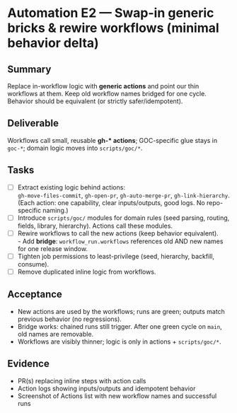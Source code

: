 <!--
Type: Chore
Labels: ["ci","github-admin","phase:phase-0"]
uid: auto-gh-E2
parent_uid: auto-gh-epic
priority: P2
status: Todo
area: ci
target: mvp-0.7.0
-->

# Automation E2 — Swap-in generic bricks & rewire workflows (minimal behavior delta)

## Summary

Replace in-workflow logic with **generic actions** and point our thin workflows at them. Keep old workflow names bridged for one cycle. Behavior should be equivalent (or strictly safer/idempotent).

## Deliverable

Workflows call small, reusable **gh-\* actions**; GOC-specific glue stays in `goc-*`; domain logic moves into `scripts/goc/*`.

## Tasks

- [ ] Extract existing logic behind actions:  
       `gh-move-files-commit`, `gh-open-pr`, `gh-auto-merge-pr`, `gh-link-hierarchy`.  
       (Each action: one capability, clear inputs/outputs, good logs. No repo-specific naming.)
- [ ] Introduce `scripts/goc/` modules for domain rules (seed parsing, routing, fields, library, hierarchy). Actions call these modules.
- [ ] Rewire workflows to call the new actions (keep behavior equivalent).  
       - Add **bridge**: `workflow_run.workflows` references old AND new names for one release window.
- [ ] Tighten job permissions to least-privilege (seed, hierarchy, backfill, consume).
- [ ] Remove duplicated inline logic from workflows.

## Acceptance

- New actions are used by the workflows; runs are green; outputs match previous behavior (no regressions).
- Bridge works: chained runs still trigger. After one green cycle on `main`, old names are removable.
- Workflows are visibly thinner; logic is only in actions + `scripts/goc/*`.

## Evidence

- PR(s) replacing inline steps with action calls
- Action logs showing inputs/outputs and idempotent behavior
- Screenshot of Actions list with new workflow names and successful runs
